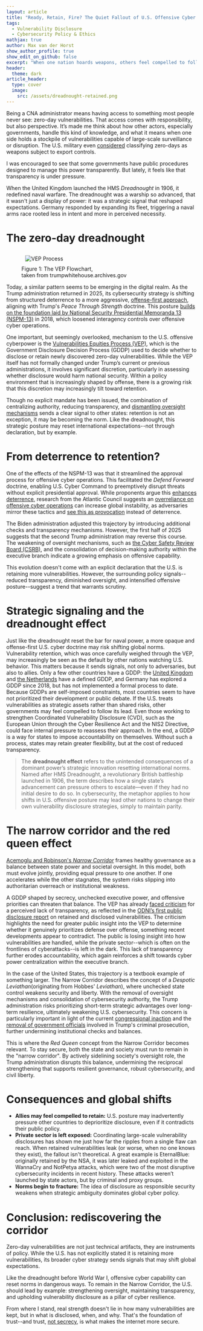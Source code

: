 ```yaml
---
layout: article
title: "Ready, Retain, Fire? The Quiet Fallout of U.S. Offensive Cyber Policy"
tags:
  - Vulnerability Disclosure
  - Cybersecurity Policy & Ethics
mathjax: true
author: Max van der Horst
show_author_profile: true
show_edit_on_github: false
excerpt: "When one nation hoards weapons, others feel compelled to follow. The U.S. posture on zero-day retention risks global insecurity through a dynamic we've seen before."
header:
  theme: dark
article_header:
  type: cover
  image:
    src: /assets/dreadnought-retained.png
---
```


Being a CNA administrator means having access to something most people never see: zero-day vulnerabilities. That access comes with responsibility, but also perspective. It’s made me think about how other actors, especially governments, handle this kind of knowledge, and what it means when one side holds a stockpile of vulnerabilities capable of large-scale surveillance or disruption. The U.S. military even [considered](https://cyber.army.mil/News/Article/1325442/stockpiling-zero-day-exploits-the-next-international-weapons-taboo/) classifying zero-days as weapons subject to export controls.

I was encouraged to see that some governments have public procedures designed to manage this power transparently. But lately, it feels like that transparency is under pressure.

 When the United Kingdom launched the HMS *Dreadnought* in 1906, it redefined naval warfare. The dreadnought was a warship so advanced, that it wasn't just a display of power: it was a strategic signal that reshaped expectations. Germany responded by expanding its fleet, triggering a naval arms race rooted less in intent and more in perceived necessity.

# The zero-day dreadnought

<figure class="figure-float-right">
  <img style="padding:10px; max-width:79%;" src="../../../assets/VEP_Process.png" alt="VEP Process" />
  <figcaption>Figure 1: The VEP Flowchart,<br> taken from trumpwhitehouse.archives.gov</figcaption>
</figure>

Today, a similar pattern seems to be emerging in the digital realm. As the Trump administration returned in 2025, its cybersecurity strategy is shifting from structured deterrence to a more aggressive, [offense-first approach](https://therecord.media/trump-administration-change-the-script-on-offensive-hacking), aligning with Trump's *Peace Through Strength* doctrine. This posture [builds on the foundation laid by National Security Presidential Memoranda 13 (NSPM-13)](https://www.iiss.org/cyber-power-matrix/anticipating-trumps-influence-on-us-cyber-command/) in 2018, which loosened interagency controls over offensive cyber operations. 

One important, but seemingly overlooked, mechanism to the U.S. offensive cyberpower is the [Vulnerabilities Equities Process (VEP)](https://trumpwhitehouse.archives.gov/sites/whitehouse.gov/files/images/External%20-%20Unclassified%20VEP%20Charter%20FINAL.PDF), which is the Government Disclosure Decision Process (GDDP) used to decide whether to disclose or retain newly discovered zero-day vulnerabilities. While the VEP itself has not formally changed under Trump’s current or previous administrations, it involves significant discretion, particularly in assessing whether disclosure would harm national security. Within a policy environment that is increasingly shaped by offense, there is a growing risk that this discretion may increasingly tilt toward retention.

Though no explicit mandate has been issued, the combination of centralizing authority, reducing transparency, and [dismantling oversight mechanisms](https://www.whitehouse.gov/wp-content/uploads/2025/05/Fiscal-Year-2026-Discretionary-Budget-Request.pdf) sends a clear signal to other states: retention is not an exception, it may be becoming the norm. Like the dreadnought, this strategic posture may reset international expectations--not through declaration, but by example. 


# From deterrence to retention?
One of the effects of the NSPM-13 was that it streamlined the approval process for offensive cyber operations. This facilitated the *Defend Forward* doctrine, enabling U.S. Cyber Command to preemptively disrupt threats without explicit presidential approval. While proponents argue this [enhances deterrence](https://www.cybercom.mil/Media/News/Article/3198878/cyber-101-defend-forward-and-persistent-engagement/), research from the Atlantic Council suggests an [overreliance on offensive cyber operations](https://www.atlanticcouncil.org/programs/cyber-statecraft-initiative/the-proliferation-of-offensive-cyber-capabilities/) can increase global instability, as adversaries mirror these tactics and [see this as provocation](https://www.cato.org/policy-analysis/myth-cyber-offense-case-restraint?#cyber-command-s-new-more-aggressive-policy) instead of deterrence. 

The Biden administration adjusted this trajectory by introducing additional checks and transparency mechanisms. However, the first half of 2025 suggests that the second Trump administration may reverse this course. The weakening of oversight mechanisms, such as [the Cyber Safety Review Board (CSRB)](https://www.documentcloud.org/documents/25500093-dhs-advisory-boards-termination-letter/), and the consolidation of decision-making authority within the executive branch indicate a growing emphasis on offensive capability. 

This evolution doesn't come with an explicit declaration that the U.S. is retaining more vulnerabilities. However, the surrounding policy signals--reduced transparency, diminished oversight, and intensified offensive posture--suggest a trend that warrants scrutiny.

# Strategic signaling and the dreadnought effect
Just like the dreadnought reset the bar for naval power, a more opaque and offense-first U.S. cyber doctrine may risk shifting global norms. Vulnerability retention, which was once carefully weighed through the VEP, may increasingly be seen as the default by other nations watching U.S. behavior. This matters because it sends signals, not only to adversaries, but also to allies. Only a few other countries have a GDDP: the [United Kingdom](https://www.gchq.gov.uk/information/equities-process) and [the Netherlands](https://www.aivd.nl/onderwerpen/onbekende-kwetsbaarheden#:~:text=Kwetsbaarheid%20melden%2C%20tenzij…&text=Hiervoor%20geldt%20het%20beleid%3A%20'melden,(voorlopig)%20niet%20te%20melden.) have a defined GDDP, and Germany has explored a GDDP since 2018, but has not implemented a formal process to date. Because GDDPs are self-imposed constraints, most countries seem to have not prioritized their development or public debate. If the U.S. treats vulnerabilities as strategic assets rather than shared risks, other governments may feel compelled to follow its lead. Even those working to strengthen Coordinated Vulnerability Disclosure (CVD), such as the European Union through the Cyber Resilience Act and the NIS2 Directive, could face internal pressure to reassess their approach. In the end, a GDDP is a way for states to impose accountability on themselves. Without such a process, states may retain greater flexibility, but at the cost of reduced transparency. 

> The **dreadnought effect** refers to the unintended consequences of a dominant power’s strategic innovation resetting international norms. Named after HMS Dreadnought, a revolutionary British battleship launched in 1906, the term describes how a single state’s advancement can pressure others to escalate—even if they had no initial desire to do so. In cybersecurity, the metaphor applies to how shifts in U.S. offensive posture may lead other nations to change their own vulnerability disclosure strategies, simply to maintain parity.

# The narrow corridor and the red queen effect
[Acemoglu and Robinson's *Narrow Corridor*](https://www.penguinrandomhouse.com/books/555400/the-narrow-corridor-by-daron-acemoglu-and-james-a-robinson/) frames healthy governance as a balance between state power and societal oversight. In this model, both must evolve jointly, providing equal pressure to one another. If one accelerates while the other stagnates, the system risks slipping into authoritarian overreach or institutional weakness. 

A GDDP shaped by secrecy, unchecked executive power, and offensive priorities can threaten that balance. The VEP has already [faced criticism](https://www.zetter-zeroday.com/u-s-government-disclosed-39-zero-day-vulnerabilities-in-2023-per-first-ever-report/) for a perceived lack of transparency, as reflected in the [ODNI’s first public disclosure report](https://www.wyden.senate.gov/imo/media/doc/fy23_unclassified_vep_annual_reportpdf.pdf) on retained and disclosed vulnerabilities. The criticism highlights the need for greater public insight into the VEP to determine whether it genuinely prioritizes defense over offense, something recent developments appear to contradict. The public is losing insight into how vulnerabilities are handled, while the private sector--which is often on the frontlines of cyberattacks--is left in the dark. This lack of transparency further erodes accountability, which again reinforces a shift towards cyber power centralization within the executive branch. 

In the case of the United States, this trajectory is a textbook example of something larger. The Narrow Corridor describes the concept of a *Despotic Leviathan*(originating from Hobbes' *Leviathan*), where unchecked state control weakens security and liberty. With the removal of oversight mechanisms and consolidation of cybersecurity authority, the Trump administration risks prioritizing short-term strategic advantages over long-term resilience, ultimately weakening U.S. cybersecurity. This concern is particularly important in light of the current [congressional inaction](https://www.politico.com/news/magazine/2025/01/28/trump-tiktok-bailout-00200800) and the [removal of government officials](https://time.com/7210420/justice-department-fires-employees-prosecutions-trump/) involved in Trump's criminal prosecution, further undermining institutional checks and balances.

This is where the *Red Queen* concept from the Narrow Corridor becomes relevant. To stay secure, both the state and society must run to remain in the "narrow corridor". By actively sidelining society's oversight role, the Trump administration disrupts this balance, undermining the reciprocal strengthening that supports resilient governance, robust cybersecurity, and civil liberty.

# Consequences and global shifts
* **Allies may feel compelled to retain:** U.S. posture may inadvertently pressure other countries to deprioritize disclosure, even if it contradicts their public policy.
* **Private sector is left exposed:** Coordinating large-scale vulnerability disclosures has shown me just how far the ripples from a single flaw can reach. When retained vulnerabilities leak (or worse, when no one knows they exist), the fallout isn't theoretical. A great example is EternalBlue: originally retained by the NSA, it was later leaked and exploited in the WannaCry and NotPetya attacks, which were two of the most disruptive cybersecurity incidents in recent history. These attacks weren’t launched by state actors, but by criminal and proxy groups.
* **Norms begin to fracture:** The idea of disclosure as responsible security weakens when strategic ambiguity dominates global cyber policy.

# Conclusion: rediscovering the corridor
Zero-day vulnerabilities are not just technical artifacts, they are instruments of policy. While the U.S. has not explicitly stated it is retaining more vulnerabilities, its broader cyber strategy sends signals that may shift global expectations. 

Like the dreadnought before World War I, offensive cyber capability can reset norms in dangerous ways. To remain in the Narrow Corridor, the U.S. should lead by example: strengthening oversight, maintaining transparency, and upholding vulnerability disclosure as a pillar of cyber resilience. 

From where I stand, real strength doesn't lie in how many vulnerabilities are kept, but in what is disclosed, when, and why. That's the foundation of trust--and trust, [not secrecy](https://archive.org/details/kerckhoffs.translated.pdf), is what makes the internet more secure.